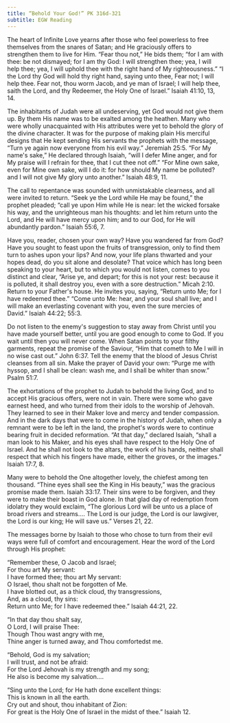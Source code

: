```yaml
---
title: “Behold Your God!” PK 316d-321
subtitle: EGW Reading
---
```


The heart of Infinite Love yearns after those who feel powerless to free themselves from the snares of Satan; and He graciously offers to strengthen them to live for Him. “Fear thou not,” He bids them; “for I am with thee: be not dismayed; for I am thy God: I will strengthen thee; yea, I will help thee; yea, I will uphold thee with the right hand of My righteousness.” “I the Lord thy God will hold thy right hand, saying unto thee, Fear not; I will help thee. Fear not, thou worm Jacob, and ye man of Israel; I will help thee, saith the Lord, and thy Redeemer, the Holy One of Israel.” Isaiah 41:10, 13, 14.

The inhabitants of Judah were all undeserving, yet God would not give them up. By them His name was to be exalted among the heathen. Many who were wholly unacquainted with His attributes were yet to behold the glory of the divine character. It was for the purpose of making plain His merciful designs that He kept sending His servants the prophets with the message, “Turn ye again now everyone from his evil way.” Jeremiah 25:5. “For My name's sake,” He declared through Isaiah, “will I defer Mine anger, and for My praise will I refrain for thee, that I cut thee not off.” “For Mine own sake, even for Mine own sake, will I do it: for how should My name be polluted? and I will not give My glory unto another.” Isaiah 48:9, 11.

The call to repentance was sounded with unmistakable clearness, and all were invited to return. “Seek ye the Lord while He may be found,” the prophet pleaded; “call ye upon Him while He is near: let the wicked forsake his way, and the unrighteous man his thoughts: and let him return unto the Lord, and He will have mercy upon him; and to our God, for He will abundantly pardon.” Isaiah 55:6, 7.

Have you, reader, chosen your own way? Have you wandered far from God? Have you sought to feast upon the fruits of transgression, only to find them turn to ashes upon your lips? And now, your life plans thwarted and your hopes dead, do you sit alone and desolate? That voice which has long been speaking to your heart, but to which you would not listen, comes to you distinct and clear, “Arise ye, and depart; for this is not your rest: because it is polluted, it shall destroy you, even with a sore destruction.” Micah 2:10. Return to your Father's house. He invites you, saying, “Return unto Me; for I have redeemed thee.” “Come unto Me: hear, and your soul shall live; and I will make an everlasting covenant with you, even the sure mercies of David.” Isaiah 44:22; 55:3.

Do not listen to the enemy's suggestion to stay away from Christ until you have made yourself better, until you are good enough to come to God. If you wait until then you will never come. When Satan points to your filthy garments, repeat the promise of the Saviour, “Him that cometh to Me I will in no wise cast out.” John 6:37. Tell the enemy that the blood of Jesus Christ cleanses from all sin. Make the prayer of David your own: “Purge me with hyssop, and I shall be clean: wash me, and I shall be whiter than snow.” Psalm 51:7.

The exhortations of the prophet to Judah to behold the living God, and to accept His gracious offers, were not in vain. There were some who gave earnest heed, and who turned from their idols to the worship of Jehovah. They learned to see in their Maker love and mercy and tender compassion. And in the dark days that were to come in the history of Judah, when only a remnant were to be left in the land, the prophet's words were to continue bearing fruit in decided reformation. “At that day,” declared Isaiah, “shall a man look to his Maker, and his eyes shall have respect to the Holy One of Israel. And he shall not look to the altars, the work of his hands, neither shall respect that which his fingers have made, either the groves, or the images.” Isaiah 17:7, 8.

Many were to behold the One altogether lovely, the chiefest among ten thousand. “Thine eyes shall see the King in His beauty,” was the gracious promise made them. Isaiah 33:17. Their sins were to be forgiven, and they were to make their boast in God alone. In that glad day of redemption from idolatry they would exclaim, “The glorious Lord will be unto us a place of broad rivers and streams.... The Lord is our judge, the Lord is our lawgiver, the Lord is our king; He will save us.” Verses 21, 22.

The messages borne by Isaiah to those who chose to turn from their evil ways were full of comfort and encouragement. Hear the word of the Lord through His prophet:

“Remember these, O Jacob and Israel;\
For thou art My servant:\
I have formed thee; thou art My servant:\
O Israel, thou shalt not be forgotten of Me.\
I have blotted out, as a thick cloud, thy transgressions,\
And, as a cloud, thy sins:\
Return unto Me; for I have redeemed thee.” Isaiah 44:21, 22.

“In that day thou shalt say,\
O Lord, I will praise Thee:\
Though Thou wast angry with me,\
Thine anger is turned away, and Thou comfortedst me.

“Behold, God is my salvation;\
I will trust, and not be afraid:\
For the Lord Jehovah is my strength and my song;\
He also is become my salvation....

“Sing unto the Lord; for He hath done excellent things:\
This is known in all the earth.\
Cry out and shout, thou inhabitant of Zion:\
For great is the Holy One of Israel in the midst of thee.” Isaiah 12.